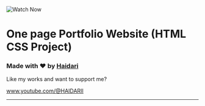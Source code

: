 ![Watch Now](./img/Design.jpg)
# One page Portfolio Website (HTML CSS Project)

### Made with ❤️ by [Haidari](https://instagram.com/arman_haidarii?igshid=OGQ5ZDc2ODk2ZA==)

Like my works and want to support me?

www.youtube.com/@HAIDARII

---

  


